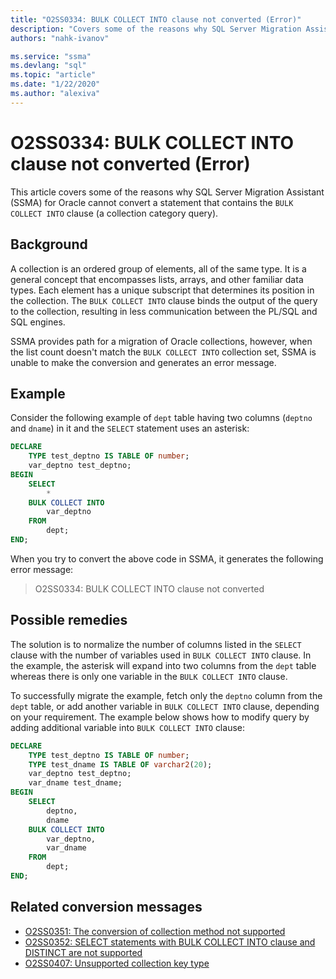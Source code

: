 ```yaml
---
title: "O2SS0334: BULK COLLECT INTO clause not converted (Error)"
description: "Covers some of the reasons why SQL Server Migration Assistant (SSMA) for Oracle cannot convert a statement that contains the BULK COLLECT INTO clause."
authors: "nahk-ivanov"

ms.service: "ssma"
ms.devlang: "sql"
ms.topic: "article"
ms.date: "1/22/2020"
ms.author: "alexiva"
---
```


# O2SS0334: BULK COLLECT INTO clause not converted (Error)

This article covers some of the reasons why SQL Server Migration Assistant (SSMA) for Oracle cannot convert a statement that contains the `BULK COLLECT INTO` clause (a collection category query).

## Background

A collection is an ordered group of elements, all of the same type. It is a general concept that encompasses lists, arrays, and other familiar data types. Each element has a unique subscript that determines its position in the collection. The `BULK COLLECT INTO` clause binds the output of the query to the collection, resulting in less communication between the PL/SQL and SQL engines.

SSMA provides path for a migration of Oracle collections, however, when the list count doesn't match the `BULK COLLECT INTO` collection set, SSMA is unable to make the conversion and generates an error message.

## Example

Consider the following example of `dept` table having two columns (`deptno` and `dname`) in it and the `SELECT` statement uses an asterisk:

```sql
DECLARE
    TYPE test_deptno IS TABLE OF number;
    var_deptno test_deptno;
BEGIN
    SELECT
        *
    BULK COLLECT INTO
        var_deptno
    FROM
        dept;
END;
```

When you try to convert the above code in SSMA, it generates the following error message:

> O2SS0334: BULK COLLECT INTO clause not converted

## Possible remedies

The solution is to normalize the number of columns listed in the `SELECT` clause with the number of variables used in `BULK COLLECT INTO` clause. In the example, the asterisk will expand into two columns from the `dept` table whereas there is only one variable in the `BULK COLLECT INTO` clause.

To successfully migrate the example, fetch only the `deptno` column from the `dept` table, or add another variable in `BULK COLLECT INTO` clause, depending on your requirement. The example below shows how to modify query by adding additional variable into `BULK COLLECT INTO` clause:

```sql
DECLARE
    TYPE test_deptno IS TABLE OF number;
    TYPE test_dname IS TABLE OF varchar2(20);
    var_deptno test_deptno;
    var_dname test_dname;
BEGIN
    SELECT
        deptno,
        dname
    BULK COLLECT INTO
        var_deptno,
        var_dname
    FROM
        dept;
END;
```

## Related conversion messages

* [O2SS0351: The conversion of collection method not supported](o2ss0351.md)
* [O2SS0352: SELECT statements with BULK COLLECT INTO clause and DISTINCT are not supported](o2ss0352.md)
* [O2SS0407: Unsupported collection key type](o2ss0407.md)
